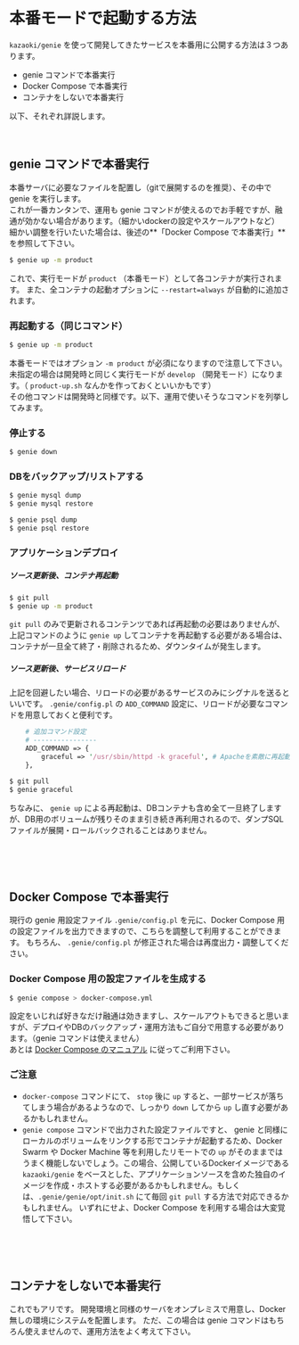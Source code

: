 
本番モードで起動する方法
========================

`kazaoki/genie` を使って開発してきたサービスを本番用に公開する方法は３つあります。

- genie コマンドで本番実行
- Docker Compose で本番実行
- コンテナをしないで本番実行

以下、それぞれ詳説します。


<br>

genie コマンドで本番実行
--------------------------

本番サーバに必要なファイルを配置し（gitで展開するのを推奨）、その中で genie を実行します。  
これが一番カンタンで、運用も genie コマンドが使えるのでお手軽ですが、融通が効かない場合があります。（細かいdockerの設定やスケールアウトなど）  
細かい調整を行いたいた場合は、後述の**「Docker Compose で本番実行」**を参照して下さい。  

```bash
$ genie up -m product
```

これで、実行モードが `product` （本番モード）として各コンテナが実行されます。
また、全コンテナの起動オプションに `--restart=always` が自動的に追加されます。

### 再起動する（同じコマンド）

```bash
$ genie up -m product
```

本番モードではオプション `-m product` が必須になりますので注意して下さい。未指定の場合は開発時と同じく実行モードが `develop` （開発モード）になります。（ `product-up.sh` なんかを作っておくといいかもです）  
その他コマンドは開発時と同様です。以下、運用で使いそうなコマンドを列挙してみます。

### 停止する

```bash
$ genie down
```

### DBをバックアップ/リストアする

```bash
$ genie mysql dump
$ genie mysql restore

$ genie psql dump
$ genie psql restore
```

### アプリケーションデプロイ
##### ソース更新後、コンテナ再起動

```bash
$ git pull
$ genie up -m product
```

`git pull` のみで更新されるコンテンツであれば再起動の必要はありませんが、上記コマンドのように `genie up` してコンテナを再起動する必要がある場合は、コンテナが一旦全て終了・削除されるため、ダウンタイムが発生します。

##### ソース更新後、サービスリロード

上記を回避したい場合、リロードの必要があるサービスのみにシグナルを送るといいです。
`.genie/config.pl` の `ADD_COMMAND` 設定に、リロードが必要なコマンドを用意しておくと便利です。

```perl
	# 追加コマンド設定
	# ----------------
	ADD_COMMAND => {
		graceful => '/usr/sbin/httpd -k graceful', # Apacheを素敵に再起動（ダウンタイム最小）
	},
```

```bash
$ git pull
$ genie graceful
```

ちなみに、 `genie up` による再起動は、DBコンテナも含め全て一旦終了しますが、DB用のボリュームが残りそのまま引き続き再利用されるので、ダンプSQLファイルが展開・ロールバックされることはありません。


<br><br><br>


Docker Compose で本番実行
-------------------------

現行の genie 用設定ファイル `.genie/config.pl` を元に、Docker Compose 用の設定ファイルを出力できますので、こちらを調整して利用することができます。
もちろん、 `.genie/config.pl` が修正された場合は再度出力・調整してください。

### Docker Compose 用の設定ファイルを生成する

```bash
$ genie compose > docker-compose.yml
```

設定をいじれば好きなだけ融通は効きますし、スケールアウトもできると思いますが、デプロイやDBのバックアップ・運用方法もご自分で用意する必要があります。（genie コマンドは使えません）  
あとは [Docker Compose のマニュアル](http://docs.docker.jp/compose/toc.html) に従ってご利用下さい。

### ご注意

- `docker-compose` コマンドにて、 `stop` 後に `up` すると、一部サービスが落ちてしまう場合があるようなので、しっかり `down` してから `up` し直す必要があるかもしれません。
- `genie compose` コマンドで出力された設定ファイルですと、 genie と同様にローカルのボリュームをリンクする形でコンテナが起動するため、Docker Swarm や Docker Machine 等を利用したリモートでの `up` がそのままではうまく機能しないでしょう。この場合、公開しているDockerイメージである `kazaoki/genie` をベースとした、アプリケーションソースを含めた独自のイメージを作成・ホストする必要があるかもしれません。もしくは、`.genie/genie/opt/init.sh` にて毎回 `git pull` する方法で対応できるかもしれません。
いずれにせよ、Docker Compose を利用する場合は大変覚悟して下さい。




<br><br><br>




コンテナをしないで本番実行
--------------------------


これでもアリです。
開発環境と同様のサーバをオンプレミスで用意し、Docker無しの環境にシステムを配置します。
ただ、この場合は genie コマンドはもちろん使えませんので、運用方法をよく考えて下さい。
